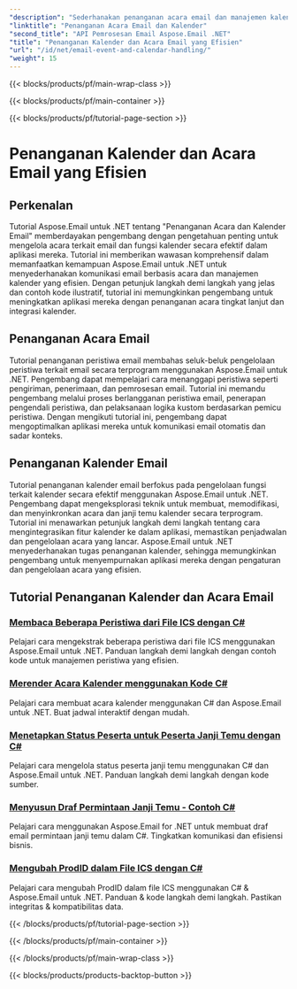 ```yaml
---
"description": "Sederhanakan penanganan acara email dan manajemen kalender dengan tutorial Aspose.Email untuk .NET. Pelajari cara mengotomatiskan acara email dan mengintegrasikan fungsi kalender dengan lancar."
"linktitle": "Penanganan Acara Email dan Kalender"
"second_title": "API Pemrosesan Email Aspose.Email .NET"
"title": "Penanganan Kalender dan Acara Email yang Efisien"
"url": "/id/net/email-event-and-calendar-handling/"
"weight": 15
---
```


{{< blocks/products/pf/main-wrap-class >}}

{{< blocks/products/pf/main-container >}}

{{< blocks/products/pf/tutorial-page-section >}}

# Penanganan Kalender dan Acara Email yang Efisien


## Perkenalan

Tutorial Aspose.Email untuk .NET tentang "Penanganan Acara dan Kalender Email" memberdayakan pengembang dengan pengetahuan penting untuk mengelola acara terkait email dan fungsi kalender secara efektif dalam aplikasi mereka. Tutorial ini memberikan wawasan komprehensif dalam memanfaatkan kemampuan Aspose.Email untuk .NET untuk menyederhanakan komunikasi email berbasis acara dan manajemen kalender yang efisien. Dengan petunjuk langkah demi langkah yang jelas dan contoh kode ilustratif, tutorial ini memungkinkan pengembang untuk meningkatkan aplikasi mereka dengan penanganan acara tingkat lanjut dan integrasi kalender.

## Penanganan Acara Email

Tutorial penanganan peristiwa email membahas seluk-beluk pengelolaan peristiwa terkait email secara terprogram menggunakan Aspose.Email untuk .NET. Pengembang dapat mempelajari cara menanggapi peristiwa seperti pengiriman, penerimaan, dan pemrosesan email. Tutorial ini memandu pengembang melalui proses berlangganan peristiwa email, penerapan pengendali peristiwa, dan pelaksanaan logika kustom berdasarkan pemicu peristiwa. Dengan mengikuti tutorial ini, pengembang dapat mengoptimalkan aplikasi mereka untuk komunikasi email otomatis dan sadar konteks.

## Penanganan Kalender Email

Tutorial penanganan kalender email berfokus pada pengelolaan fungsi terkait kalender secara efektif menggunakan Aspose.Email untuk .NET. Pengembang dapat mengeksplorasi teknik untuk membuat, memodifikasi, dan menyinkronkan acara dan janji temu kalender secara terprogram. Tutorial ini menawarkan petunjuk langkah demi langkah tentang cara mengintegrasikan fitur kalender ke dalam aplikasi, memastikan penjadwalan dan pengelolaan acara yang lancar. Aspose.Email untuk .NET menyederhanakan tugas penanganan kalender, sehingga memungkinkan pengembang untuk menyempurnakan aplikasi mereka dengan pengaturan dan pengelolaan acara yang efisien.

## Tutorial Penanganan Kalender dan Acara Email

### [Membaca Beberapa Peristiwa dari File ICS dengan C#](./reading-multiple-events-from-ics-files-with-csharp/)
Pelajari cara mengekstrak beberapa peristiwa dari file ICS menggunakan Aspose.Email untuk .NET. Panduan langkah demi langkah dengan contoh kode untuk manajemen peristiwa yang efisien.
### [Merender Acara Kalender menggunakan Kode C#](./rendering-calendar-events-using-csharp-code/)
Pelajari cara membuat acara kalender menggunakan C# dan Aspose.Email untuk .NET. Buat jadwal interaktif dengan mudah.
### [Menetapkan Status Peserta untuk Peserta Janji Temu dengan C#](./setting-participant-status-for-appointment-attendees-with-csharp/)
Pelajari cara mengelola status peserta janji temu menggunakan C# dan Aspose.Email untuk .NET. Panduan langkah demi langkah dengan kode sumber.
### [Menyusun Draf Permintaan Janji Temu - Contoh C#](./crafting-a-draft-appointment-request-csharp-example/)
Pelajari cara menggunakan Aspose.Email for .NET untuk membuat draf email permintaan janji temu dalam C#. Tingkatkan komunikasi dan efisiensi bisnis.
### [Mengubah ProdID dalam File ICS dengan C#](./altering-prodid-in-ics-files-with-csharp/)
Pelajari cara mengubah ProdID dalam file ICS menggunakan C# & Aspose.Email untuk .NET. Panduan & kode langkah demi langkah. Pastikan integritas & kompatibilitas data. 

{{< /blocks/products/pf/tutorial-page-section >}}

{{< /blocks/products/pf/main-container >}}

{{< /blocks/products/pf/main-wrap-class >}}

{{< blocks/products/products-backtop-button >}}